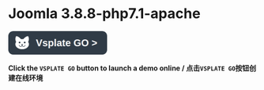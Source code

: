# Joomla 3.8.8-php7.1-apache

<a href="https://www.vsplate.com/?docker-compose=https://github.com/vsplate/dcenvs/joomla/3.8.8-php7.1-apache"><img alt="VSPLATE GO" src="https://raw.githubusercontent.com/vsplate/images/master/vsgo_btn.png" width="200px"></a>

**Click the `VSPLATE GO` button to launch a demo online / 点击`VSPLATE GO`按钮创建在线环境**